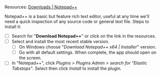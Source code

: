Resources: [Downloads | Notepad++](https://notepad-plus-plus.org/downloads/)

Notepad++ is a basic but feature rich text editor, useful at any time we'll need a quick inspection of any source code or general text file.
Steps to install it:

- [ ] Search for "**Download Notepad++**" or click on the link in the resources.
- [ ] Select and install the most recent stable version.
	- [ ] On Windows choose "*Download Notepad++ x64 | Installer*" version.
	- [ ] Go with all default settings. When complete, the app should open on the screen.
- [ ] In "Notepad++", click *Plugins > Plugins Admin > search for "Elastic Tabstops"*. Select then click _Install_ to install the plugin.